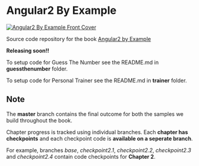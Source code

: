 # Angular2 By Example

[![Angular2 By Example Front Cover](https://d1ldz4te4covpm.cloudfront.net/sites/default/files/imagecache/ppv4_main_book_cover/B05079_MockupCover_Normal.jpg)](https://www.packtpub.com/web-development/angular-2-example)

Source code repository for the book [Angular2 by Example](https://www.packtpub.com/web-development/angular-2-example)

**Releasing soon!!**

To setup code for Guess The Number see the README.md in **guessthenumber** folder.

To setup code for Personal Trainer see the README.md in **trainer** folder.

## Note

The **master** branch contains the final outcome for both the samples we build throughout the book.

Chapter progress is tracked using individual branches. Each **chapter has checkpoints** and each checkpoint code is **available on a seperate branch**.

For example, branches *base*, *checkpoint2.1*, *checkpoint2.2*, *checkpoint2.3* and *checkpoint2.4* contain code checkpoints for **Chapter 2**.
